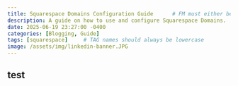 ```yaml
---
title: Squarespace Domains Configuration Guide      # FM must either be COMPLETELY filled out or EMPTY between the lines for site to not break
description: A guide on how to use and configure Squarespace Domains.
date: 2025-06-19 23:27:00 -0400
categories: [Blogging, Guide]
tags: [squarespace]     # TAG names should always be lowercase
image: /assets/img/linkedin-banner.JPG
---
```


## test